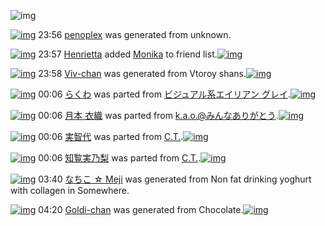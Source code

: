 ![img](http://gdrive-cdn.herokuapp.com/537b65a5bc09f0000721dda7/512px-barcode.png)

[![img](http://www.deviantsart.com/a95phi.png)](http://www.barcodekanojo.com/kanojo/3192834/penoplex) 23:56 [penoplex](http://www.barcodekanojo.com/kanojo/3192834/penoplex) was generated from unknown.

[![img](http://www.deviantsart.com/3ifgcdt.jpeg)](http://www.barcodekanojo.com/user/428746/Henrietta) 23:57 [Henrietta](http://www.barcodekanojo.com/user/428746/Henrietta) added [Monika](http://www.barcodekanojo.com/kanojo/3038604/Monika) to friend list.[![img](http://www.deviantsart.com/2vu1r0v.png)](http://www.barcodekanojo.com/kanojo/3038604/Monika) 

[![img](http://www.deviantsart.com/2li5n77.png)](http://www.barcodekanojo.com/kanojo/3192835/Viv-chan) 23:58 [Viv-chan](http://www.barcodekanojo.com/kanojo/3192835/Viv-chan) was generated from Vtoroy shans.[![img](http://www.deviantsart.com/1n5ct0t.jpeg)](http://www.barcodekanojo.com/product_images/barcode/6018346/1424357837/Vtoroy%20shans.jpg) 

[![img](http://www.deviantsart.com/1c06dt6.png)](http://www.barcodekanojo.com/kanojo/3191878/%E3%82%89%E3%81%8F%E3%82%8F) 00:06 [らくわ](http://www.barcodekanojo.com/kanojo/3191878/%E3%82%89%E3%81%8F%E3%82%8F) was parted from [ビジュアル系エイリアン グレイ](http://www.barcodekanojo.com/kanojo/3191878/%E3%82%89%E3%81%8F%E3%82%8F).[![img](http://www.deviantsart.com/kj51e0.jpeg)](http://www.barcodekanojo.com/user/441/%E3%83%93%E3%82%B8%E3%83%A5%E3%82%A2%E3%83%AB%E7%B3%BB%E3%82%A8%E3%82%A4%E3%83%AA%E3%82%A2%E3%83%B3%20%E3%82%B0%E3%83%AC%E3%82%A4) 

[![img](http://www.deviantsart.com/3fraa1f.png)](http://www.barcodekanojo.com/kanojo/2523640/%E6%9C%88%E6%9C%AC%20%E8%A1%A3%E7%B9%94) 00:06 [月本 衣織](http://www.barcodekanojo.com/kanojo/2523640/%E6%9C%88%E6%9C%AC%20%E8%A1%A3%E7%B9%94) was parted from [k.a.o.@みんなありがとう](http://www.barcodekanojo.com/kanojo/2523640/%E6%9C%88%E6%9C%AC%20%E8%A1%A3%E7%B9%94).[![img](http://www.deviantsart.com/1ne7497.jpeg)](http://www.barcodekanojo.com/user/30944/k.a.o.%40%E3%81%BF%E3%82%93%E3%81%AA%E3%81%82%E3%82%8A%E3%81%8C%E3%81%A8%E3%81%86) 

[![img](http://www.deviantsart.com/et6tap.png)](http://www.barcodekanojo.com/kanojo/2320191/%E5%AE%9F%E6%99%BA%E4%BB%A3) 00:06 [実智代](http://www.barcodekanojo.com/kanojo/2320191/%E5%AE%9F%E6%99%BA%E4%BB%A3) was parted from [C.T.](http://www.barcodekanojo.com/kanojo/2320191/%E5%AE%9F%E6%99%BA%E4%BB%A3).[![img](http://www.deviantsart.com/fhrc6a.jpeg)](http://www.barcodekanojo.com/user/272165/C.T.) 

[![img](http://www.deviantsart.com/2clp6fq.png)](http://www.barcodekanojo.com/kanojo/2220219/%E7%9F%A5%E8%A6%A7%E5%AE%9F%E4%B9%83%E6%A2%A8) 00:06 [知覧実乃梨](http://www.barcodekanojo.com/kanojo/2220219/%E7%9F%A5%E8%A6%A7%E5%AE%9F%E4%B9%83%E6%A2%A8) was parted from [C.T.](http://www.barcodekanojo.com/kanojo/2220219/%E7%9F%A5%E8%A6%A7%E5%AE%9F%E4%B9%83%E6%A2%A8).[![img](http://www.deviantsart.com/fhrc6a.jpeg)](http://www.barcodekanojo.com/user/272165/C.T.) 

[![img](http://www.deviantsart.com/2bmpaon.png)](http://www.barcodekanojo.com/kanojo/3192836/%E3%81%AA%E3%81%A1%E3%81%93%20%E2%98%86%20Meji) 03:40 [なちこ ☆ Meji](http://www.barcodekanojo.com/kanojo/3192836/%E3%81%AA%E3%81%A1%E3%81%93%20%E2%98%86%20Meji) was generated from Non fat drinking yoghurt with collagen in Somewhere.

[![img](http://www.deviantsart.com/2kmh42v.png)](http://www.barcodekanojo.com/kanojo/3192837/Goldi-chan) 04:20 [Goldi-chan](http://www.barcodekanojo.com/kanojo/3192837/Goldi-chan) was generated from Chocolate.[![img](http://www.deviantsart.com/1sbtlfv.jpeg)](http://www.barcodekanojo.com/product_images/barcode/6018348/1424373553/Chocolate.jpg) 


